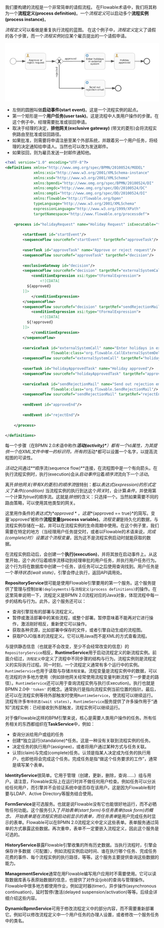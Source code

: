 我们要构建的流程是一个非常简单的请假流程。 在Flowable术语中，我们将其称为一个**流程定义(process definition)**。一个*流程定义*可以启动多个**流程实例(process instance)**。

*流程定义*可以看做是重复执行流程的蓝图。 在这个例子中，*流程定义*定义了请假的各个步骤，而一个*流程实例*对应某个雇员提出的一个请假申请。



![](assets/getting.started.bpmn.process.png)

- 左侧的圆圈叫做**启动事件(start event)**。这是一个流程实例的起点。
- 第一个矩形是一个**用户任务(user task)**。这是流程中人类用户操作的步骤。在这个例子中，经理需要批准或驳回申请。
- 取决于经理的决定，**排他网关(exclusive gateway)** (带叉的菱形)会将流程实例路由至批准或驳回路径。
- 如果批准，则需要将申请注册至某个外部系统，并跟着另一个用户任务，将经理的决定通知给申请人。当然也可以改为发送邮件。
- 如果驳回，则为雇员发送一封邮件通知他。

```xml
<?xml version="1.0" encoding="UTF-8"?>
<definitions xmlns="http://www.omg.org/spec/BPMN/20100524/MODEL"
             xmlns:xsi="http://www.w3.org/2001/XMLSchema-instance"
             xmlns:xsd="http://www.w3.org/2001/XMLSchema"
             xmlns:bpmndi="http://www.omg.org/spec/BPMN/20100524/DI"
             xmlns:omgdc="http://www.omg.org/spec/DD/20100524/DC"
             xmlns:omgdi="http://www.omg.org/spec/DD/20100524/DI"
             xmlns:flowable="http://flowable.org/bpmn"
             typeLanguage="http://www.w3.org/2001/XMLSchema"
             expressionLanguage="http://www.w3.org/1999/XPath"
             targetNamespace="http://www.flowable.org/processdef">

    <process id="holidayRequest" name="Holiday Request" isExecutable="true">

        <startEvent id="startEvent"/>
        <sequenceFlow sourceRef="startEvent" targetRef="approveTask"/>

        <userTask id="approveTask" name="Approve or reject request"/>
        <sequenceFlow sourceRef="approveTask" targetRef="decision"/>

        <exclusiveGateway id="decision"/>
        <sequenceFlow sourceRef="decision" targetRef="externalSystemCall">
            <conditionExpression xsi:type="tFormalExpression">
                <![CDATA[
          ${approved}
        ]]>
            </conditionExpression>
        </sequenceFlow>
        <sequenceFlow sourceRef="decision" targetRef="sendRejectionMail">
            <conditionExpression xsi:type="tFormalExpression">
                <![CDATA[
          ${!approved}
        ]]>
            </conditionExpression>
        </sequenceFlow>

        <serviceTask id="externalSystemCall" name="Enter holidays in external system"
                     flowable:class="org.flowable.CallExternalSystemDelegate"/>
        <sequenceFlow sourceRef="externalSystemCall" targetRef="holidayApprovedTask"/>

        <userTask id="holidayApprovedTask" name="Holiday approved"/>
        <sequenceFlow sourceRef="holidayApprovedTask" targetRef="approveEnd"/>

        <serviceTask id="sendRejectionMail" name="Send out rejection email"
                     flowable:class="org.flowable.SendRejectionMail"/>
        <sequenceFlow sourceRef="sendRejectionMail" targetRef="rejectEnd"/>

        <endEvent id="approveEnd"/>

        <endEvent id="rejectEnd"/>

    </process>

</definitions>
```

每一个步骤（在BPMN 2.0术语中称作***活动(activity)\***）都有一个*id*属性，为其提供一个在XML文件中唯一的标识符。所有的*活动*都可以设置一个名字，以提高流程图的可读性。

*活动*之间通过**顺序流(sequence flow)**连接，在流程图中是一个有向箭头。在执行流程实例时，执行(execution)会从*启动事件*沿着*顺序流*流向下一个*活动*。

离开*排他网关(带有X的菱形)*的*顺序流*很特别：都以*表达式(expression)*的形式定义了*条件(condition)* 当流程实例的执行到达这个*网关*时，会计算*条件*，并使用第一个计算为*true*的顺序流。这就是*排他*的含义：只选择一个。当然如果需要不同的路由策略，可以使用其他类型的网关。



这里用作条件的*表达式*为*${approved}*，这是*${approved == true}*的简写。变量’approved’被称作**流程变量(process variable)**。*流程变量*是持久化的数据，与流程实例存储在一起，并可以在流程实例的生命周期中使用。在这个例子里，我们需要在特定的地方（当经理用户任务提交时，或者以Flowable的术语来说，*完成(complete)*时）设置这个*流程变量*，因为这不是流程实例启动时就能获取的数据。

在流程实例启动后，会创建一个**执行(execution)**，并将其放在启动事件上。从这里开始，这个*执行*沿着顺序流移动到经理审批的用户任务，并执行用户任务行为。这个行为将在数据库中创建一个任务，该任务可以之后使用查询找到。用户任务是一个*等待状态(wait state)*，引擎会停止执行，返回API调用处。











**RepositoryService**很可能是使用Flowable引擎要用的第一个服务。这个服务提供了管理与控制`部署(deployments)`与`流程定义(process definitions)`的操作。在这里简单说明一下，流程定义是BPMN 2.0流程对应的Java对象，体现流程中每一步的结构与行为。此外，这个服务还可以：

- 查询引擎现有的部署与流程定义。
- 暂停或激活部署中的某些流程，或整个部署。暂停意味着不能再对它进行操作，激活刚好相反，重新使它可以操作。
- 获取各种资源，比如部署中保存的文件，或者引擎自动生成的流程图。
- 获取POJO版本的流程定义。它可以用Java而不是XML的方式查看流程。

与提供静态信息（也就是不会改变，至少不会经常改变的信息）的`RepositoryService`相反，**RuntimeService**用于启动流程定义的新流程实例。前面介绍过，`流程定义`中定义了流程中不同步骤的结构与行为。流程实例则是流程定义的实际执行过程。同一时刻，一个流程定义通常有多个运行中的实例。`RuntimeService`也用于读取与存储`流程变量`。流程变量是流程实例中的数据，可以在流程的许多地方使用（例如排他网关经常使用流程变量判断流程下一步要走的路径）。`RuntimeService`还可以用于查询流程实例与执行(Execution)。执行也就是BPMN 2.0中 `'token'` 的概念。通常执行是指向流程实例当前位置的指针。最后，还可以在流程实例等待外部触发时使用`RuntimeService`，使流程可以继续运行。流程有许多`等待状态(wait states)`，`RuntimeService`服务提供了许多操作用于“通知”流程实例：已经接收到外部触发，流程实例可以继续运行。



对于像Flowable这样的BPM引擎来说，核心是需要人类用户操作的任务。所有任务相关的东西都组织在**TaskService**中，例如：

- 查询分派给用户或组的任务
- 创建*独立运行(standalone)*任务。这是一种没有关联到流程实例的任务。
- 决定任务的执行用户(assignee)，或者将用户通过某种方式与任务关联。
- 认领(claim)与完成(complete)任务。认领是指某人决定成为任务的执行用户，也即他将会完成这个任务。完成任务是指“做这个任务要求的工作”，通常是填写某个表单。

**IdentityService**很简单。它用于管理（创建，更新，删除，查询……）组与用户。请注意，Flowable实际上在运行时并不做任何用户检查。例如任务可以分派给任何用户，而引擎并不会验证系统中是否存在该用户。这是因为Flowable有时要与LDAP、Active Directory等服务结合使用。

**FormService**是可选服务。也就是说Flowable没有它也能很好地运行，而不必牺牲任何功能。这个服务引入了*开始表单(start form)*与*任务表单(task form)*的概念。 *开始表单*是在流程实例启动前显示的表单，而*任务表单*是用户完成任务时显示的表单。Flowable可以在BPMN 2.0流程定义中定义这些表单。表单服务通过简单的方式暴露这些数据。再次重申，表单不一定要嵌入流程定义，因此这个服务是可选的。

**HistoryService**暴露Flowable引擎收集的所有历史数据。当执行流程时，引擎会保存许多数据（可配置），例如流程实例启动时间、谁在执行哪个任务、完成任务花费的事件、每个流程实例的执行路径，等等。这个服务主要提供查询这些数据的能力。

**ManagementService**通常在用Flowable编写用户应用时不需要使用。它可以读取数据库表与表原始数据的信息，也提供了对作业(job)的查询与管理操作。Flowable中很多地方都使用作业，例如定时器(timer)，异步操作(asynchronous continuation)，延时暂停/激活(delayed suspension/activation)等等。后续会详细介绍这些内容。

**DynamicBpmnService**可用于修改流程定义中的部分内容，而不需要重新部署它。例如可以修改流程定义中一个用户任务的办理人设置，或者修改一个服务任务中的类名。